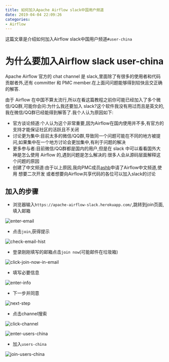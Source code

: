 ```yaml
---
title: 如何加入Apache Airflow slack中国用户频道
date: 2019-04-04 22:09:26
categories:
- Airflow
---
```


这篇文章是介绍如何加入Airflow slack中国用户频道`#user-china`

<!-- more -->

# 为什么要加入Airflow slack user-china

Apache Airflow 官方的 chat channel 是 slack,里面除了有很多的使用者和代码贡献者外,还有 committer 和 PMC member.在上面问问题能够得到较快且交正确的解答.

由于 Airflow 在中国不算太流行,所以在看这篇教程之前你可能已经加入了多个微信/QQ群,可能你会问:为什么我还要加入 slack?这个软件我没有用过而且是英文的,我在微信/QQ群已经能得到解答了.我个人认为原因如下:

* 官方谈论频道:个人认为这个非常重要,因为Airflow在国内使用并不多,有官方的支持才能保证社区的活跃且不关闭
* 讨论更为集中:目前太多的微信/QQ群,导致同一个问题可能在不同的地方被提问,如果集中在一个地方讨论会更加集中,有利于问题的解决
* 更多参与者:目前微信/QQ群都是国内的用户,但是在 slack 中可以看看国外大神是怎么使用 Airflow 的,遇到问题是怎么解决的.很多人会从源码层面解释这个问题的原因
* 创建了中文频道:由于以上原因,我向PMC成员[ashb][9]申请了Airflow中文频道,使用 想要二次开发 或者想要向Airflow共享代码的各位可以加入slack的讨论

## 加入的步骤

* 浏览器输入`https://apache-airflow-slack.herokuapp.com/`,跳转到join页面,填入邮箱

![enter-email][1]

* 点击`join`,获得提示

![check-email-hist][2]

* 登录刚刚填写的邮箱点击`join now`(可能邮件在垃圾箱)

![click-join-now-in-email][3]

* 填写必要信息

![enter-info][4]

* 下一步并同意

![next-step][5]

* 点击channel搜索

![click-channel][6]

![enter-users-china][7]

* 加入`users-china`

![join-users-china][8]

[1]: http://ww1.sinaimg.cn/large/775a67e7gy1g0tgxs88cej210b0j0n1o.jpg
[2]: http://ww1.sinaimg.cn/large/775a67e7gy1g0th0qjzngj20js05hjs5.jpg
[3]: http://ww1.sinaimg.cn/large/775a67e7gy1g0th2svg2fj20p40cm0th.jpg
[4]: http://ww1.sinaimg.cn/large/775a67e7gy1g0th3iif2mj21020hgjsk.jpg
[5]: http://ww1.sinaimg.cn/large/775a67e7gy1g0th4ea0m7j21010hdjub.jpg
[6]: http://ww1.sinaimg.cn/large/775a67e7gy1g0th5gs805j21070hfwhh.jpg
[7]: http://ww1.sinaimg.cn/large/775a67e7gy1g0th6g987nj20s30gx0tb.jpg
[8]: http://ww1.sinaimg.cn/large/775a67e7gy1g0th7yv7mgj20tp0esgnd.jpg
[9]: https://github.com/ashb
